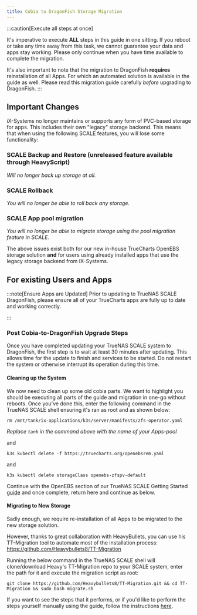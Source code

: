 ```yaml
---
title: Cobia to DragonFish Storage Migration
---
```


:::caution[Execute all steps at once]

It's imperative to execute **ALL** steps in this guide in one sitting. If you reboot or take any time away from this task, we cannot guarantee your data and apps stay working.
Please only continue when you have time available to complete the migration.

It's also important to note that the migration to DragonFish **requires** reinstallation of all Apps. For which an automated solution is available in the guide as well.
Please read this migration guide carefully _before_ upgrading to DragonFish.
:::

## Important Changes

iX-Systems no longer maintains or supports any form of PVC-based storage for apps. This includes their own "legacy" storage backend. This means that when using the following SCALE features, you will lose some functionality:

### SCALE Backup and Restore (unreleased feature available through HeavyScript)

_Will no longer back up storage at all._

### SCALE Rollback

_You will no longer be able to roll back any storage._

### SCALE App pool migration

_You will no longer be able to migrate storage using the pool migration feature in SCALE._

The above issues exist both for our new in-house TrueCharts OpenEBS storage solution **and** for users using already installed apps that use the legacy storage backend from iX-Systems.

## For existing Users and Apps

:::note[Ensure Apps are Updated]
Prior to updating to TrueNAS SCALE DragonFish, please ensure all of your TrueCharts apps are fully up to date and working correctly.

:::

### Post Cobia-to-DragonFish Upgrade Steps

Once you have completed updating your TrueNAS SCALE system to DragonFish, the first step is to wait at least 30 minutes after updating. This allows time for the update to finish and services to be started. Do not restart the system or otherwise interrupt its operation during this time.

#### Cleaning up the System

We now need to clean up some old cobia parts. We want to highlight you should be executing all parts of the guide and migration in one-go without reboots.
Once you've done this, enter the following command in the TrueNAS SCALE shell ensuring it's ran as root and as shown below:

```shell
rm /mnt/tank/ix-applications/k3s/server/manifests/zfs-operator.yaml
```

_Replace `tank` in the command above with the name of your Apps-pool_

and

```shell
k3s kubectl delete -f https://truecharts.org/openebsrem.yaml
```

and

```shell
k3s kubectl delete storageClass openebs-zfspv-default
```

Continue with the OpenEBS section of our TrueNAS SCALE Getting Started [guide](/scale/guides/getting-started#openebs-setup) and once complete, return here and continue as below.

#### Migrating to New Storage

Sadly enough, we require re-installation of all Apps to be migrated to the new storage solution.

However, thanks to great collaboration with HeavyBullets, you can use his TT-Migration tool to automate most of the installation process:
https://github.com/Heavybullets8/TT-Migration

Running the below command in the TrueNAS SCALE shell will clone/download Heavy's TT-Migration repo to your SCALE system, enter the path for it and execute the migration script as root:

```shell
git clone https://github.com/Heavybullets8/TT-Migration.git && cd TT-Migration && sudo bash migrate.sh
```

If you want to see the steps that it performs, or if you'd like to perform the steps yourself manually using the guide, follow the instructions [here](https://github.com/Heavybullets8/TT-Migration?tab=readme-ov-file#guide).
